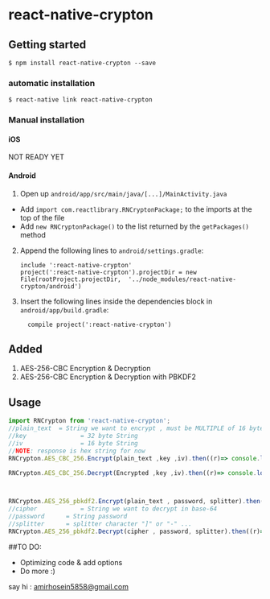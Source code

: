 
# react-native-crypton

## Getting started

`$ npm install react-native-crypton --save`

### automatic installation

`$ react-native link react-native-crypton`

### Manual installation


#### iOS
NOT READY YET
<!-- 1. In XCode, in the project navigator, right click `Libraries` ➜ `Add Files to [your project's name]`
2. Go to `node_modules` ➜ `react-native-crypton` and add `RNCrypton.xcodeproj`
3. In XCode, in the project navigator, select your project. Add `libRNCrypton.a` to your project's `Build Phases` ➜ `Link Binary With Libraries`
4. Run your project (`Cmd+R`)< -->

#### Android

1. Open up `android/app/src/main/java/[...]/MainActivity.java`
  - Add `import com.reactlibrary.RNCryptonPackage;` to the imports at the top of the file
  - Add `new RNCryptonPackage()` to the list returned by the `getPackages()` method
2. Append the following lines to `android/settings.gradle`:
  	```
  	include ':react-native-crypton'
  	project(':react-native-crypton').projectDir = new File(rootProject.projectDir, 	'../node_modules/react-native-crypton/android')
  	```
3. Insert the following lines inside the dependencies block in `android/app/build.gradle`:
  	```
      compile project(':react-native-crypton')
  	```

<!-- #### Windows
[Read it! :D](https://github.com/ReactWindows/react-native)

1. In Visual Studio add the `RNCrypton.sln` in `node_modules/react-native-crypton/windows/RNCrypton.sln` folder to their solution, reference from their app.
2. Open up your `MainPage.cs` app
  - Add `using Crypton.RNCrypton;` to the usings at the top of the file
  - Add `new RNCryptonPackage()` to the `List<IReactPackage>` returned by the `Packages` method -->
## Added
1. AES-256-CBC Encryption & Decryption
2. AES-256-CBC Encryption & Decryption with PBKDF2

## Usage
```javascript
import RNCrypton from 'react-native-crypton';
//plain_text  = String we want to encrypt , must be MULTIPLE of 16 byte
//key 				= 32 byte String
//iv  				= 16 byte String 
//NOTE: response is hex string for now
RNCrypton.AES_CBC_256.Encrypt(plain_text ,key ,iv).then((r)=> console.log(r))

RNCrypton.AES_CBC_256.Decrypt(Encrypted ,key ,iv).then((r)=> console.log(r))



RNCrypton.AES_256_pbkdf2.Encrypt(plain_text , password, splitter).then((r)=> console.log(r))
//cipher 			= String we want to decrypt in base-64
//password		= String password
//splitter		= splitter character "]" or "-" ...
RNCrypton.AES_256_pbkdf2.Decrypt(cipher , password, splitter).then((r)=> console.log(r))


```

##TO DO:
-	Optimizing code & add options
- Do more :)

say hi : 
amirhosein5858@gmail.com
  